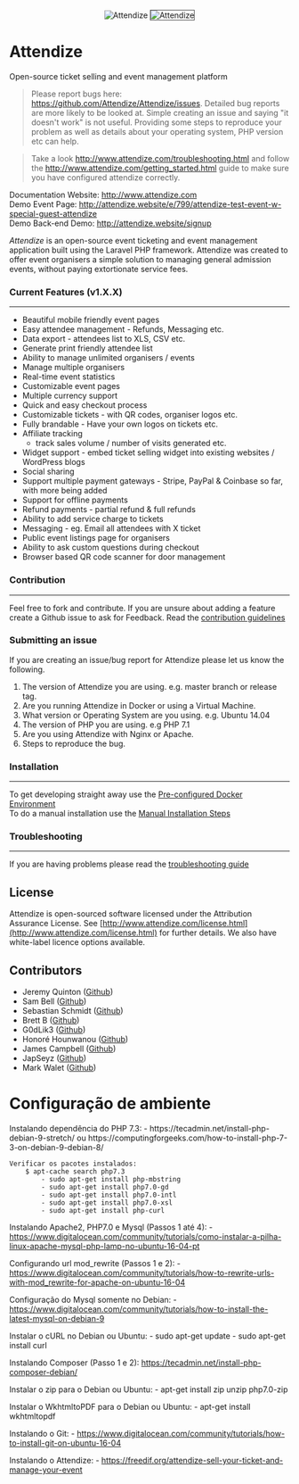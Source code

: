 <p align="center">
  <img src="http://attendize.website/assets/images/logo-dark.png" alt="Attendize"/>
  <img style='border: 1px solid #444;' src="https://www.attendize.com/images/screenshots/screen1.PNG" alt="Attendize"/>
</p>

<h1>Attendize</h1>
<p>
Open-source ticket selling and event management platform
</p>


> Please report bugs here: https://github.com/Attendize/Attendize/issues. Detailed bug reports are more likely to be looked at. Simple creating an issue and saying "it doesn't work" is not useful. Providing some steps to reproduce your problem as well as details about your operating system, PHP version etc can help. <br />

> Take a look http://www.attendize.com/troubleshooting.html and follow the http://www.attendize.com/getting_started.html guide to make sure you have configured attendize correctly.  

Documentation Website: http://www.attendize.com<br />
Demo Event Page: http://attendize.website/e/799/attendize-test-event-w-special-guest-attendize<br />
Demo Back-end Demo: http://attendize.website/signup<br />

*Attendize* is an open-source event ticketing and event management application built using the Laravel PHP framework. Attendize was created to offer event organisers a simple solution to managing general admission events, without paying extortionate service fees.

### Current Features (v1.X.X)
---
 - Beautiful mobile friendly event pages
 - Easy attendee management - Refunds, Messaging etc.
 - Data export - attendees list to XLS, CSV etc.
 - Generate print friendly attendee list
 - Ability to manage unlimited organisers / events
 - Manage multiple organisers
 - Real-time event statistics
 - Customizable event pages
 - Multiple currency support
 - Quick and easy checkout process
 - Customizable tickets - with QR codes, organiser logos etc.
 - Fully brandable - Have your own logos on tickets etc.
 - Affiliate tracking
    - track sales volume / number of visits generated etc.
 - Widget support - embed ticket selling widget into existing websites / WordPress blogs
 - Social sharing
 - Support multiple payment gateways - Stripe, PayPal & Coinbase so far, with more being added
 - Support for offline payments
 - Refund payments - partial refund & full refunds
 - Ability to add service charge to tickets
 - Messaging - eg. Email all attendees with X ticket
 - Public event listings page for organisers
 - Ability to ask custom questions during checkout
 - Browser based QR code scanner for door management

### Contribution
---
Feel free to fork and contribute. If you are unsure about adding a feature create a Github issue to ask for Feedback. Read the [contribution guidelines](http://www.attendize.com/contributions.html)

### Submitting an issue
If you are creating an issue/bug report for Attendize please let us know the following.
1. The version of Attendize you are using. e.g. master branch or release tag.
2. Are you running Attendize in Docker or using a Virtual Machine.
3. What version or Operating System are you using. e.g. Ubuntu 14.04
4. The version of PHP you are using. e.g PHP 7.1
5. Are you using Attendize with Nginx or Apache.
6. Steps to reproduce the bug.

### Installation
---
To get developing straight away use the [Pre-configured Docker Environment](http://www.attendize.com/getting_started.html#running-attendize-in-docker-for-development)<br />
To do a manual installation use the [Manual Installation Steps](http://www.attendize.com/getting_started.html#manual-installation)

### Troubleshooting
---
If you are having problems please read the [troubleshooting guide](http://www.attendize.com/troubleshooting.html)

License
---

Attendize is open-sourced software licensed under the Attribution Assurance License. See [http://www.attendize.com/license.html](http://www.attendize.com/license.html) for further details. We also have white-label licence options available.

Contributors
---
* Jeremy Quinton ([Github](https://github.com/jeremyquinton))
* Sam Bell ([Github](https://github.com/samdb))
* Sebastian Schmidt ([Github](https://github.com/publicarray))
* Brett B ([Github](https://github.com/bretto36))
* G0dLik3 ([Github](https://github.com/G0dLik3))
* Honoré Hounwanou ([Github](http://github.com/mercuryseries))
* James Campbell ([Github](https://github.com/jncampbell))
* JapSeyz ([Github](https://github.com/JapSeyz))
* Mark Walet ([Github](https://github.com/markwalet))

<h1>Configuração de ambiente</h1>
Instalando dependência do PHP 7.3:
	- https://tecadmin.net/install-php-debian-9-stretch/ ou https://computingforgeeks.com/how-to-install-php-7-3-on-debian-9-debian-8/

	Verificar os pacotes instalados:
		$ apt-cache search php7.3
			- sudo apt-get install php-mbstring
			- sudo apt-get install php7.0-gd
			- sudo apt-get install php7.0-intl
			- sudo apt-get install php7.0-xsl
			- sudo apt-get install php-curl

Instalando Apache2, PHP7.0 e Mysql (Passos 1 até 4):
	- https://www.digitalocean.com/community/tutorials/como-instalar-a-pilha-linux-apache-mysql-php-lamp-no-ubuntu-16-04-pt

Configurando url mod_rewrite (Passos 1 e 2):
	- https://www.digitalocean.com/community/tutorials/how-to-rewrite-urls-with-mod_rewrite-for-apache-on-ubuntu-16-04

Configuração do Mysql somente no Debian:
	- https://www.digitalocean.com/community/tutorials/how-to-install-the-latest-mysql-on-debian-9

Instalar o cURL no Debian ou Ubuntu:
	- sudo apt-get update
	- sudo apt-get install curl

Instalando Composer (Passo 1 e 2):
	https://tecadmin.net/install-php-composer-debian/

Instalar o zip para o Debian ou Ubuntu:
	- apt-get install zip unzip php7.0-zip

Instalar o WkhtmltoPDF para o Debian ou Ubuntu:
	- apt-get install wkhtmltopdf

Instalando o Git:
	- https://www.digitalocean.com/community/tutorials/how-to-install-git-on-ubuntu-16-04

Instalando o Attendize:
	- https://freedif.org/attendize-sell-your-ticket-and-manage-your-event

